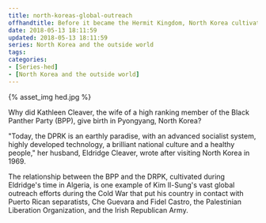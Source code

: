 ```yaml
---
title: north-koreas-global-outreach
offhandtitle: Before it became the Hermit Kingdom, North Korea cultivated a vast underground network
date: 2018-05-13 18:11:59
updated: 2018-05-13 18:11:59
series: North Korea and the outside world
tags:
categories:
- [Series-hed]
- [North Korea and the outside world]
---
```


{% asset_img hed.jpg %}

Why did Kathleen Cleaver, the wife of a high ranking member of the Black Panther Party (BPP), give birth in Pyongyang, North Korea?

"Today, the DPRK is an earthly paradise, with an advanced socialist system, highly developed technology, a brilliant national culture and a healthy people," her husband, Eldridge Cleaver, wrote after visiting North Korea in 1969.

The relationship between the BPP and the DRPK, cultivated during Eldridge's time in Algeria, is one example of Kim Il-Sung's vast global outreach efforts during the Cold War that put his country in contact with Puerto Rican separatists, Che Guevara and Fidel Castro, the Palestinian Liberation Organization, and the Irish Republican Army.
